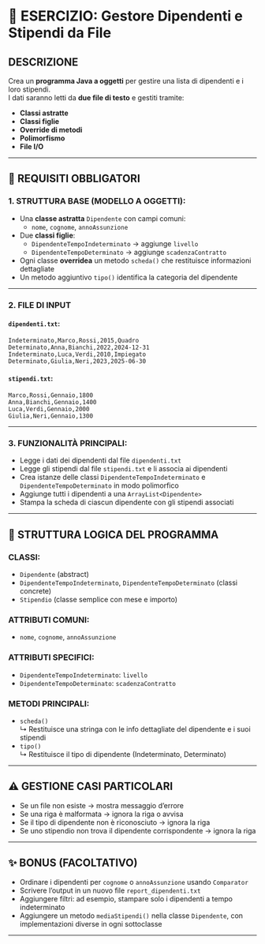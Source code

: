 # 🏫 ESERCIZIO: Gestore Dipendenti e Stipendi da File

## DESCRIZIONE
Crea un **programma Java a oggetti** per gestire una lista di dipendenti e i loro stipendi.  
I dati saranno letti da **due file di testo** e gestiti tramite:

- **Classi astratte**
- **Classi figlie**
- **Override di metodi**
- **Polimorfismo**
- **File I/O**

---

## 📌 REQUISITI OBBLIGATORI

### 1. STRUTTURA BASE (MODELLO A OGGETTI):
- Una **classe astratta** `Dipendente` con campi comuni:
    - `nome`, `cognome`, `annoAssunzione`
- Due **classi figlie**:
    - `DipendenteTempoIndeterminato` → aggiunge `livello`
    - `DipendenteTempoDeterminato` → aggiunge `scadenzaContratto`
- Ogni classe **overridea** un metodo `scheda()` che restituisce informazioni dettagliate
- Un metodo aggiuntivo `tipo()` identifica la categoria del dipendente

---

### 2. FILE DI INPUT

#### `dipendenti.txt`:
```
Indeterminato,Marco,Rossi,2015,Quadro
Determinato,Anna,Bianchi,2022,2024-12-31
Indeterminato,Luca,Verdi,2010,Impiegato
Determinato,Giulia,Neri,2023,2025-06-30
```

#### `stipendi.txt`:
```
Marco,Rossi,Gennaio,1800
Anna,Bianchi,Gennaio,1400
Luca,Verdi,Gennaio,2000
Giulia,Neri,Gennaio,1300
```

---

### 3. FUNZIONALITÀ PRINCIPALI:
- Legge i dati dei dipendenti dal file `dipendenti.txt`
- Legge gli stipendi dal file `stipendi.txt` e li associa ai dipendenti
- Crea istanze delle classi `DipendenteTempoIndeterminato` e `DipendenteTempoDeterminato` in modo polimorfico
- Aggiunge tutti i dipendenti a una `ArrayList<Dipendente>`
- Stampa la scheda di ciascun dipendente con gli stipendi associati

---

## 🔁 STRUTTURA LOGICA DEL PROGRAMMA

### CLASSI:
- `Dipendente` (abstract)
- `DipendenteTempoIndeterminato`, `DipendenteTempoDeterminato` (classi concrete)
- `Stipendio` (classe semplice con mese e importo)

### ATTRIBUTI COMUNI:
- `nome`, `cognome`, `annoAssunzione`

### ATTRIBUTI SPECIFICI:
- `DipendenteTempoIndeterminato`: `livello`
- `DipendenteTempoDeterminato`: `scadenzaContratto`

### METODI PRINCIPALI:
- `scheda()`  
    ↳ Restituisce una stringa con le info dettagliate del dipendente e i suoi stipendi  
- `tipo()`  
    ↳ Restituisce il tipo di dipendente (Indeterminato, Determinato)

---

## ⚠️ GESTIONE CASI PARTICOLARI

- Se un file non esiste → mostra messaggio d’errore
- Se una riga è malformata → ignora la riga o avvisa
- Se il tipo di dipendente non è riconosciuto → ignora la riga
- Se uno stipendio non trova il dipendente corrispondente → ignora la riga

---

## ✨ BONUS (FACOLTATIVO)

- Ordinare i dipendenti per `cognome` o `annoAssunzione` usando `Comparator`
- Scrivere l’output in un nuovo file `report_dipendenti.txt`
- Aggiungere filtri: ad esempio, stampare solo i dipendenti a tempo indeterminato
- Aggiungere un metodo `mediaStipendi()` nella classe `Dipendente`, con implementazioni diverse in ogni sottoclasse

---